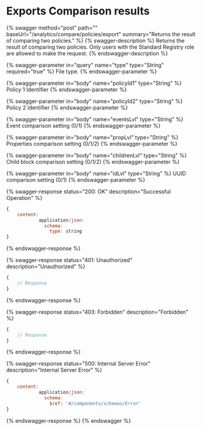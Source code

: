 # Exports Comparison results

{% swagger method="post" path="" baseUrl="/analytics/compare/policies/export" summary="Returns the result of comparing two policies." %}
{% swagger-description %}
Returns the result of comparing two policies. Only users with the Standard Registry role are allowed to make the request.
{% endswagger-description %}

{% swagger-parameter in="query" name="type" type="String" required="true" %}
File type.
{% endswagger-parameter %}

{% swagger-parameter in="body" name="policyId1" type="String" %}
Policy 1 Identifier
{% endswagger-parameter %}

{% swagger-parameter in="body" name="policyId2" type="String" %}
Policy 2 Identifier
{% endswagger-parameter %}

{% swagger-parameter in="body" name="eventsLvl" type="String" %}
Event comparison setting (0/1)
{% endswagger-parameter %}

{% swagger-parameter in="body" name="propLvl" type="String" %}
Properties comparison setting (0/1/2)
{% endswagger-parameter %}

{% swagger-parameter in="body" name="childrenLvl" type="String" %}
Child block comparison setting (0/1/2)
{% endswagger-parameter %}

{% swagger-parameter in="body" name="idLvl" type="String" %}
UUID comparison setting (0/1)
{% endswagger-parameter %}

{% swagger-response status="200: OK" description="Successful Operation" %}
```javascript
{
    content:
            application/json:
              schema:
                type: string
}
```
{% endswagger-response %}

{% swagger-response status="401: Unauthorized" description="Unauthorized" %}
```javascript
{
    // Response
}
```
{% endswagger-response %}

{% swagger-response status="403: Forbidden" description="Forbidden" %}
```javascript
{
    // Response
}
```
{% endswagger-response %}

{% swagger-response status="500: Internal Server Error" description="Internal Server Error" %}
```javascript
{
    content:
            application/json:
              schema:
                $ref: '#/components/schemas/Error'
}
```
{% endswagger-response %}
{% endswagger %}
